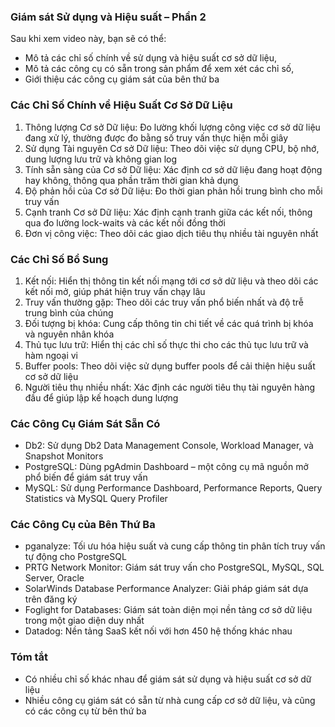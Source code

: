 ### Giám sát Sử dụng và Hiệu suất – Phần 2

Sau khi xem video này, bạn sẽ có thể:

- Mô tả các chỉ số chính về sử dụng và hiệu suất cơ sở dữ liệu,
- Mô tả các công cụ có sẵn trong sản phẩm để xem xét các chỉ số,
- Giới thiệu các công cụ giám sát của bên thứ ba

### Các Chỉ Số Chính về Hiệu Suất Cơ Sở Dữ Liệu

1. Thông lượng Cơ sở Dữ liệu: Đo lường khối lượng công việc cơ sở dữ liệu đang xử lý, thường được đo bằng số truy vấn thực hiện mỗi giây
2. Sử dụng Tài nguyên Cơ sở Dữ liệu: Theo dõi việc sử dụng CPU, bộ nhớ, dung lượng lưu trữ và không gian log
3. Tính sẵn sàng của Cơ sở Dữ liệu: Xác định cơ sở dữ liệu đang hoạt động hay không, thông qua phần trăm thời gian khả dụng
4. Độ phản hồi của Cơ sở Dữ liệu: Đo thời gian phản hồi trung bình cho mỗi truy vấn
5. Cạnh tranh Cơ sở Dữ liệu: Xác định cạnh tranh giữa các kết nối, thông qua đo lường lock-waits và các kết nối đồng thời
6. Đơn vị công việc: Theo dõi các giao dịch tiêu thụ nhiều tài nguyên nhất

### Các Chỉ Số Bổ Sung

1. Kết nối: Hiển thị thông tin kết nối mạng tới cơ sở dữ liệu và theo dõi các kết nối mở, giúp phát hiện truy vấn chạy lâu
2. Truy vấn thường gặp: Theo dõi các truy vấn phổ biến nhất và độ trễ trung bình của chúng
3. Đối tượng bị khóa: Cung cấp thông tin chi tiết về các quá trình bị khóa và nguyên nhân khóa
4. Thủ tục lưu trữ: Hiển thị các chỉ số thực thi cho các thủ tục lưu trữ và hàm ngoại vi
5. Buffer pools: Theo dõi việc sử dụng buffer pools để cải thiện hiệu suất cơ sở dữ liệu
6. Người tiêu thụ nhiều nhất: Xác định các người tiêu thụ tài nguyên hàng đầu để giúp lập kế hoạch dung lượng

### Các Công Cụ Giám Sát Sẵn Có

- Db2: Sử dụng Db2 Data Management Console, Workload Manager, và Snapshot Monitors
- PostgreSQL: Dùng pgAdmin Dashboard – một công cụ mã nguồn mở phổ biến để giám sát truy vấn
- MySQL: Sử dụng Performance Dashboard, Performance Reports, Query Statistics và MySQL Query Profiler

### Các Công Cụ của Bên Thứ Ba

- pganalyze: Tối ưu hóa hiệu suất và cung cấp thông tin phân tích truy vấn tự động cho PostgreSQL
- PRTG Network Monitor: Giám sát truy vấn cho PostgreSQL, MySQL, SQL Server, Oracle
- SolarWinds Database Performance Analyzer: Giải pháp giám sát dựa trên đăng ký
- Foglight for Databases: Giám sát toàn diện mọi nền tảng cơ sở dữ liệu trong một giao diện duy nhất
- Datadog: Nền tảng SaaS kết nối với hơn 450 hệ thống khác nhau

### Tóm tắt

- Có nhiều chỉ số khác nhau để giám sát sử dụng và hiệu suất cơ sở dữ liệu
- Nhiều công cụ giám sát có sẵn từ nhà cung cấp cơ sở dữ liệu, và cũng có các công cụ từ bên thứ ba
